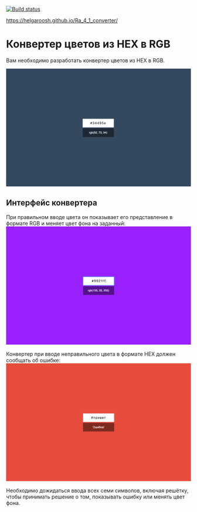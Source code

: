 [![Build status](https://ci.appveyor.com/api/projects/status/e1pqfew36loqa3va?svg=true)](https://ci.appveyor.com/project/HelgaRoosh/ra-4-1-converter)

https://helgaroosh.github.io/Ra_4_1_converter/

Конвертер цветов из HEX в RGB
===

Вам необходимо разработать конвертер цветов из HEX в RGB.

![Конвертер цветов](./assets/preview.png)

## Интерфейс конвертера

При правильном вводе цвета он показывает его представление в формате RGB и меняет цвет фона на заданный:
![Цвет](./assets/color.png)

Конвертер при вводе неправильного цвета в формате HEX должен сообщать об ошибке:
![Ошибка](./assets/error.png)

Необходимо дожидаться ввода всех семи символов, включая решётку, чтобы принимать решение о том, показывать ошибку или менять цвет фона.
